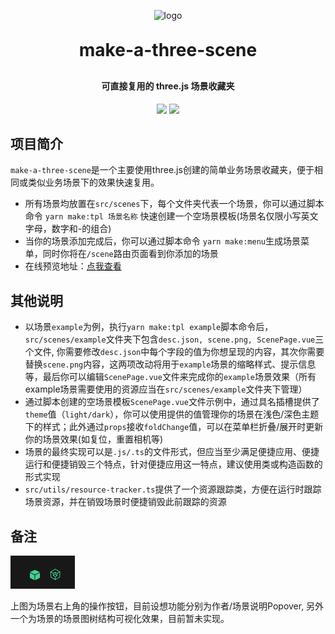 <p align="center">
	<img alt="logo" style="width: 32px;" src="https://oscimg.oschina.net/oscnet/up-f7fc4886c1f221511f714569fb07105ad5c.png">
</p>
<h1 align="center" style="margin: 30px 0 30px; font-weight: bold;">make-a-three-scene</h1>
<h4 align="center">可直接复用的 three.js 场景收藏夹</h4>
<p align="center">
	<a href="https://gitee.com/space-earth/make-a-three-scene/stargazers"><img src="https://gitee.com/space-earth/make-a-three-scene/badge/star.svg?theme=dark"></a>
	<a href="https://gitee.com/space-earth/make-a-three-scene/blob/master/LICENSE"><img src="https://img.shields.io/github/license/mashape/apistatus.svg"></a>
</p>

## 项目简介
`make-a-three-scene`是一个主要使用three.js创建的简单业务场景收藏夹，便于相同或类似业务场景下的效果快速复用。

* 所有场景均放置在`src/scenes`下，每个文件夹代表一个场景，你可以通过脚本命令 `yarn make:tpl 场景名称` 快速创建一个空场景模板(场景名仅限小写英文字母，数字和-的组合)
* 当你的场景添加完成后，你可以通过脚本命令 `yarn make:menu`生成场景菜单，同时你将在`/scene`路由页面看到你添加的场景
* 在线预览地址：<a href="https://space-earth.gitee.io/make-a-three-scene" target="_blank">点我查看</a>

## 其他说明

* 以场景`example`为例，执行`yarn make:tpl example`脚本命令后， `src/scenes/example`文件夹下包含`desc.json, scene.png, ScenePage.vue`三个文件, 你需要修改`desc.json`中每个字段的值为你想呈现的内容，其次你需要替换`scene.png`内容，这两项改动将用于`example`场景的缩略样式、提示信息等，最后你可以编辑`ScenePage.vue`文件来完成你的`example`场景效果（所有example场景需要使用的资源应当在`src/scenes/example`文件夹下管理）
* 通过脚本创建的空场景模板`ScenePage.vue`文件示例中，通过具名插槽提供了`theme`值（`light/dark`），你可以使用提供的值管理你的场景在浅色/深色主题下的样式；此外通过`props`接收`foldChange`值，可以在菜单栏折叠/展开时更新你的场景效果(如复位，重置相机等)
* 场景的最终实现可以是`.js/.ts`的文件形式，但应当至少满足便捷应用、便捷运行和便捷销毁三个特点，针对便捷应用这一特点，建议使用类或构造函数的形式实现
* `src/utils/resource-tracker.ts`提供了一个资源跟踪类，方便在运行时跟踪场景资源，并在销毁场景时便捷销毁此前跟踪的资源

## 备注
![输入图片说明](src/assets/images/%E5%9C%BA%E6%99%AF%E6%93%8D%E4%BD%9C.png)

上图为场景右上角的操作按钮，目前设想功能分别为作者/场景说明Popover, 另外一个为场景的场景图树结构可视化效果，目前暂未实现。
